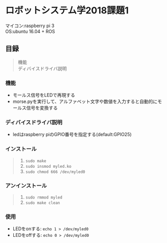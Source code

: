 ロボットシステム学2018課題1
====
マイコン:raspberry pi 3 <br>
OS:ubuntu 16.04 + ROS

## 目録
> 機能 <br>
> ディバイスドライバ説明 <br>

### 機能
* モールス信号をLEDで再現する
* morse.pyを実行して、アルファベット文字や数値を入力すると自動的にモールス信号を変換する

### ディバイスドライバ説明
* ledはraspberry piのGPIO番号を指定する(default:GPIO25)

### インストール
> 1. `sudo make`
> 2. `sudo insmod myled.ko`
> 3. `sudo chmod 666 /dev/myled0`

### アンインストール
> 1. `sudo rmmod myled`
> 2. `sudo make clean`

### 使用
* LEDをonする: `echo 1 > /dev/myled0`
* LEDをoffする: `echo 0 > /dev/myled0`
